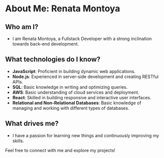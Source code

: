 # About Me: Renata Montoya

## Who am I?
- I am Renata Montoya, a Fullstack Developer with a strong inclination towards back-end development.

## What technologies do I know?
- **JavaScript**: Proficient in building dynamic web applications.
- **Node.js**: Experienced in server-side development and creating RESTful APIs.
- **SQL**: Basic knowledge in writing and optimizing queries.
- **AWS**: Basic understanding of cloud services and deployment.
- **React**: Skilled in building responsive and interactive user interfaces.
- **Relational and Non-Relational Databases**: Basic knowledge of managing and working with different types of databases.

## What drives me?
- I have a passion for learning new things and continuously improving my skills.

Feel free to connect with me and explore my projects!
